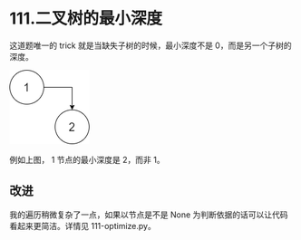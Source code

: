 # 111.二叉树的最小深度
这道题唯一的 trick 就是当缺失子树的时候，最小深度不是 0，而是另一个子树的深度。

![](1.drawio.png)

例如上图， 1 节点的最小深度是 2，而非 1。

## 改进
我的遍历稍微复杂了一点，如果以节点是不是 None 为判断依据的话可以让代码看起来更简洁。详情见 111-optimize.py。

